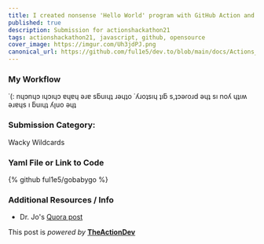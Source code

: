 ```yaml
---
title: I created nonsense 'Hello World' program with GitHub Action and JavaScript. (which failed)
published: true
description: Submission for actionshackathon21
tags: actionshackathon21, javascript, github, opensource
cover_image: https://imgur.com/Uh3jdPJ.png
canonical_url: https://github.com/ful1e5/dev.to/blob/main/docs/Actions_Hackathon_21.md
---
```


### My Workflow

˙(: nɥɔnɥɔ ıɥɔıɥɔ ɐɥɐɥ ǝɹɐ sƃuıɥʇ ɹǝɥʇo ˙ʎɹoʇsıɥ ʇıƃ s,ʇɔǝɾoɹd ǝɥʇ sı noʎ ɥʇıʍ ǝɹɐɥs ı ƃuıɥʇ ʎןuo ǝɥʇ

### Submission Category:

Wacky Wildcards

### Yaml File or Link to Code

{% github ful1e5/gobabygo %}

### Additional Resources / Info

- Dr. Jo's [Quora post](https://www.quora.com/Which-programming-language-has-the-longest-Hello-World-code/answer/Dr-Jo-6?ch=10&oid=254205207&share=4dd4e761&target_type=answer)

This post is _powered by_ **[TheActionDev](https://github.com/ful1e5/TheActionDev)**
